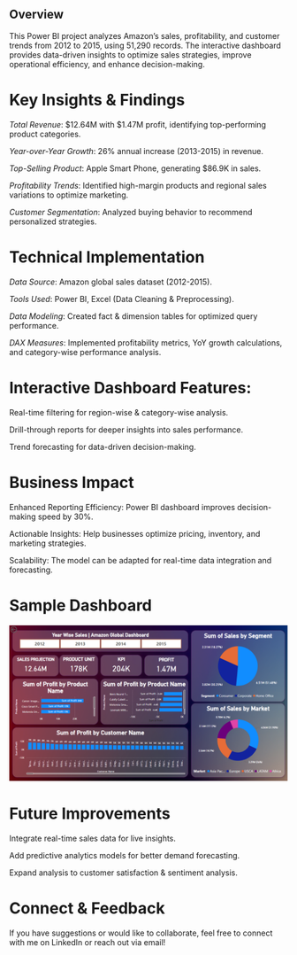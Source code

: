 ## Overview
This Power BI project analyzes Amazon’s sales, profitability, and customer trends from 2012 to 2015, using 51,290 records. The interactive dashboard provides data-driven insights to optimize sales strategies, improve operational efficiency, and enhance decision-making.

# Key Insights & Findings

*Total Revenue*: $12.64M with $1.47M profit, identifying top-performing product categories.

*Year-over-Year Growth*: 26% annual increase (2013-2015) in revenue.

*Top-Selling Product*: Apple Smart Phone, generating $86.9K in sales.

*Profitability Trends*: Identified high-margin products and regional sales variations to optimize marketing.

*Customer Segmentation*: Analyzed buying behavior to recommend personalized strategies.

# Technical Implementation

*Data Source*: Amazon global sales dataset (2012-2015).

*Tools Used*: Power BI, Excel (Data Cleaning & Preprocessing).

*Data Modeling*: Created fact & dimension tables for optimized query performance.

*DAX Measures*: Implemented profitability metrics, YoY growth calculations, and category-wise performance analysis.

# Interactive Dashboard Features:

Real-time filtering for region-wise & category-wise analysis.

Drill-through reports for deeper insights into sales performance.

Trend forecasting for data-driven decision-making.

# Business Impact

Enhanced Reporting Efficiency: Power BI dashboard improves decision-making speed by 30%.

Actionable Insights: Help businesses optimize pricing, inventory, and marketing strategies.

Scalability: The model can be adapted for real-time data integration and forecasting.

# Sample Dashboard

![image](https://github.com/Muskaank1106/Amazon-Business-Intelligence-Dasboard/blob/main/Power%20BI%20Dasboard.png)

# Future Improvements

Integrate real-time sales data for live insights.

Add predictive analytics models for better demand forecasting.

Expand analysis to customer satisfaction & sentiment analysis.

# Connect & Feedback

If you have suggestions or would like to collaborate, feel free to connect with me on LinkedIn or reach out via email!
